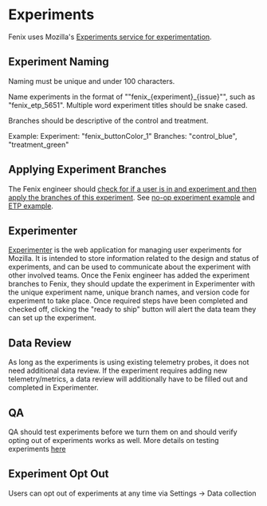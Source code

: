# Experiments

Fenix uses Mozilla's [Experiments service for experimentation](https://github.com/mozilla-mobile/android-components/blob/master/components/service/experiments/README.md).

## Experiment Naming

Naming must be unique and under 100 characters.

Name experiments in the format of ""fenix_{experiment}_{issue}"", such as "fenix_etp_5651". Multiple word experiment titles should be snake cased.

Branches should be descriptive of the control and treatment.

Example:
Experiment: "fenix_buttonColor_1"
Branches: "control_blue", "treatment_green"

## Applying Experiment Branches

The Fenix engineer should [check for if a user is in and experiment and then apply the branches of this experiment](https://github.com/mozilla-mobile/android-components/blob/master/components/service/experiments/README.md#checking-if-a-user-is-part-of-an-experiment).
See [no-op experiment example](https://github.com/mozilla-mobile/fenix/pull/4551) and [ETP example](https://github.com/mozilla-mobile/fenix/pull/5723).

## Experimenter

[Experimenter](https://experimenter.services.mozilla.com/) is the web application for managing user experiments for Mozilla. It is intended to store information related to the design and status of experiments, and can be used to communicate about the experiment with other involved teams.
Once the Fenix engineer has added the experiment branches to Fenix, they should update the experiment in Experimenter with the unique experiment name, unique branch names, and version code for experiment to take place.
Once required steps have been completed and checked off, clicking the "ready to ship" button will alert the data team they can set up the experiment.

## Data Review

As long as the experiments is using existing telemetry probes, it does not need additional data review. If the experiment requires adding new telemetry/metrics, a data review will additionally have to be filled out and completed in Experimenter.

## QA

QA should test experiments before we turn them on and should verify opting out of experiments works as well. More details on testing experiments [here](https://github.com/mozilla-mobile/android-components/tree/master/components/service/experiments#testing-experiments)

## Experiment Opt Out

Users can opt out of experiments at any time via Settings -> Data collection
